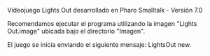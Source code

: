 
Videojuego Lights Out desarrollado en Pharo Smalltalk - Versión 7.0 

Recomendamos ejecutar el programa utilizando la imagen "Lights Out.image" ubicada bajo el directorio "Imagen".  

El juego se inicia enviando el siguiente mensaje: LightsOut new. 
